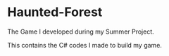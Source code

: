 # Haunted-Forest
The Game I developed during my Summer Project.

This contains the C# codes I made to build my game.
